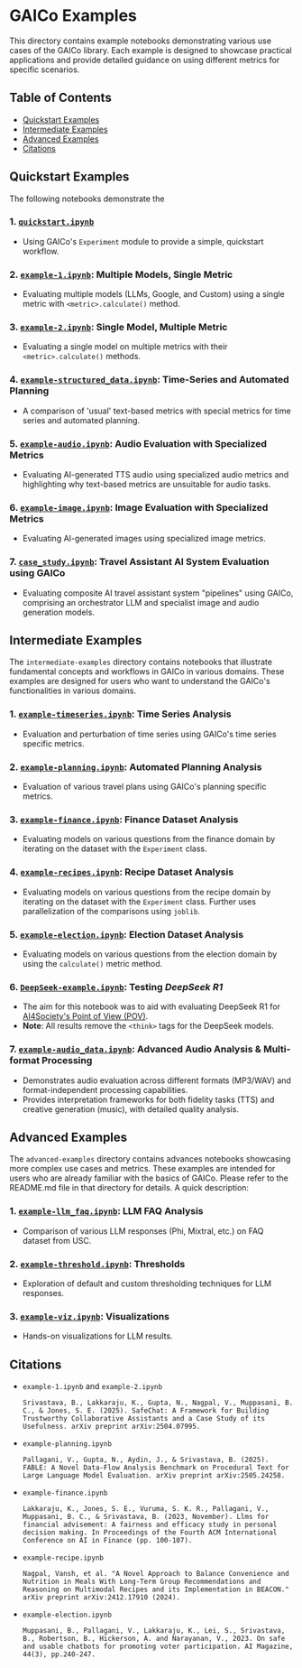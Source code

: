 # GAICo Examples

This directory contains example notebooks demonstrating various use cases of the GAICo library. Each example is designed to showcase practical applications and provide detailed guidance on using different metrics for specific scenarios.

## Table of Contents

- [Quickstart Examples](#quickstart-examples)
- [Intermediate Examples](#intermediate-examples)
- [Advanced Examples](#advanced-examples)
- [Citations](#citations)

## Quickstart Examples

The following notebooks demonstrate the

### 1. [`quickstart.ipynb`](quickstart.ipynb)

- Using GAICo's `Experiment` module to provide a simple, quickstart workflow.

### 2. [`example-1.ipynb`](example-1.ipynb): Multiple Models, Single Metric

- Evaluating multiple models (LLMs, Google, and Custom) using a single metric with `<metric>.calculate()` method.

### 3. [`example-2.ipynb`](example-2.ipynb): Single Model, Multiple Metric

- Evaluating a single model on multiple metrics with their `<metric>.calculate()` methods.

### 4. [`example-structured_data.ipynb`](example-structured_data.ipynb): Time-Series and Automated Planning

- A comparison of 'usual' text-based metrics with special metrics for time series and automated planning.

### 5. [`example-audio.ipynb`](example-audio.ipynb): Audio Evaluation with Specialized Metrics

- Evaluating AI-generated TTS audio using specialized audio metrics and highlighting why text-based metrics are unsuitable for audio tasks.

### 6. [`example-image.ipynb`](example-image.ipynb): Image Evaluation with Specialized Metrics

- Evaluating AI-generated images using specialized image metrics.

### 7. [`case_study.ipynb`](case_study.ipynb): Travel Assistant AI System Evaluation using GAICo

- Evaluating composite AI travel assistant system "pipelines" using GAICo, comprising an orchestrator LLM and specialist image and audio generation models.

## Intermediate Examples

The `intermediate-examples` directory contains notebooks that illustrate fundamental concepts and workflows in GAICo in various domains. These examples are designed for users who want to understand the GAICo's functionalities in various domains.

### 1. [`example-timeseries.ipynb`](intermediate-examples/example-timeseries.ipynb): Time Series Analysis

- Evaluation and perturbation of time series using GAICo's time series specific metrics.

### 2. [`example-planning.ipynb`](intermediate-examples/example-planning.ipynb): Automated Planning Analysis

- Evaluation of various travel plans using GAICo's planning specific metrics.

### 3. [`example-finance.ipynb`](intermediate-examples/example-finance.ipynb): Finance Dataset Analysis

- Evaluating models on various questions from the finance domain by iterating on the dataset with the `Experiment` class.

### 4. [`example-recipes.ipynb`](intermediate-examples/example-recipes.ipynb): Recipe Dataset Analysis

- Evaluating models on various questions from the recipe domain by iterating on the dataset with the `Experiment` class. Further uses parallelization of the comparisons using `joblib`.

### 5. [`example-election.ipynb`](intermediate-examples/example-election.ipynb): Election Dataset Analysis

- Evaluating models on various questions from the election domain by using the `calculate()` metric method.

### 6. [`DeepSeek-example.ipynb`](intermediate-examples/example-DeepSeek.ipynb): Testing _DeepSeek R1_

- The aim for this notebook was to aid with evaluating DeepSeek R1 for [AI4Society's Point of View (POV)](https://drive.google.com/file/d/1ErR1xT7ftvmHiUyYrdUbjyd4qCK_FxKX/view?usp=sharing).
- **Note**: All results remove the `<think>` tags for the DeepSeek models.

### 7. [`example-audio_data.ipynb`](intermediate-examples/example-audio_data.ipynb): Advanced Audio Analysis & Multi-format Processing

- Demonstrates audio evaluation across different formats (MP3/WAV) and format-independent processing capabilities.
- Provides interpretation frameworks for both fidelity tasks (TTS) and creative generation (music), with detailed quality analysis.

## Advanced Examples

The `advanced-examples` directory contains advances notebooks showcasing more complex use cases and metrics. These examples are intended for users who are already familiar with the basics of GAICo. Please refer to the README.md file in that directory for details. A quick description:

### 1. [`example-llm_faq.ipynb`](advanced-examples/example-llm_faq.ipynb): LLM FAQ Analysis

- Comparison of various LLM responses (Phi, Mixtral, etc.) on FAQ dataset from USC.

### 2. [`example-threshold.ipynb`](advanced-examples/example-threshold.ipynb): Thresholds

- Exploration of default and custom thresholding techniques for LLM responses.

### 3. [`example-viz.ipynb`](advanced-examples/example-viz.ipynb): Visualizations

- Hands-on visualizations for LLM results.

## Citations

- `example-1.ipynb` and `example-2.ipynb`

  ```
  Srivastava, B., Lakkaraju, K., Gupta, N., Nagpal, V., Muppasani, B. C., & Jones, S. E. (2025). SafeChat: A Framework for Building Trustworthy Collaborative Assistants and a Case Study of its Usefulness. arXiv preprint arXiv:2504.07995.
  ```

- `example-planning.ipynb`

  ```
  Pallagani, V., Gupta, N., Aydin, J., & Srivastava, B. (2025). FABLE: A Novel Data-Flow Analysis Benchmark on Procedural Text for Large Language Model Evaluation. arXiv preprint arXiv:2505.24258.
  ```

- `example-finance.ipynb`

  ```
  Lakkaraju, K., Jones, S. E., Vuruma, S. K. R., Pallagani, V., Muppasani, B. C., & Srivastava, B. (2023, November). Llms for financial advisement: A fairness and efficacy study in personal decision making. In Proceedings of the Fourth ACM International Conference on AI in Finance (pp. 100-107).
  ```

- `example-recipe.ipynb`

  ```
  Nagpal, Vansh, et al. "A Novel Approach to Balance Convenience and Nutrition in Meals With Long-Term Group Recommendations and Reasoning on Multimodal Recipes and its Implementation in BEACON." arXiv preprint arXiv:2412.17910 (2024).
  ```

- `example-election.ipynb`

  ```
  Muppasani, B., Pallagani, V., Lakkaraju, K., Lei, S., Srivastava, B., Robertson, B., Hickerson, A. and Narayanan, V., 2023. On safe and usable chatbots for promoting voter participation. AI Magazine, 44(3), pp.240-247.
  ```
